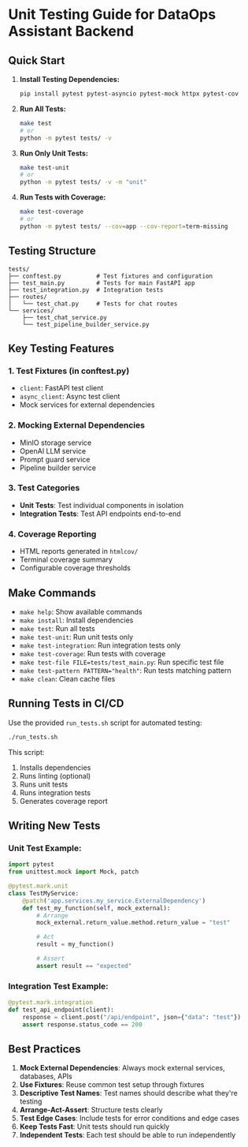 # Unit Testing Guide for DataOps Assistant Backend

## Quick Start

1. **Install Testing Dependencies:**

   ```bash
   pip install pytest pytest-asyncio pytest-mock httpx pytest-cov
   ```

2. **Run All Tests:**

   ```bash
   make test
   # or
   python -m pytest tests/ -v
   ```

3. **Run Only Unit Tests:**

   ```bash
   make test-unit
   # or
   python -m pytest tests/ -v -m "unit"
   ```

4. **Run Tests with Coverage:**
   ```bash
   make test-coverage
   # or
   python -m pytest tests/ --cov=app --cov-report=term-missing
   ```

## Testing Structure

```
tests/
├── conftest.py          # Test fixtures and configuration
├── test_main.py         # Tests for main FastAPI app
├── test_integration.py  # Integration tests
├── routes/
│   └── test_chat.py     # Tests for chat routes
└── services/
    ├── test_chat_service.py
    └── test_pipeline_builder_service.py
```

## Key Testing Features

### 1. **Test Fixtures** (in conftest.py)

- `client`: FastAPI test client
- `async_client`: Async test client
- Mock services for external dependencies

### 2. **Mocking External Dependencies**

- MinIO storage service
- OpenAI LLM service
- Prompt guard service
- Pipeline builder service

### 3. **Test Categories**

- **Unit Tests**: Test individual components in isolation
- **Integration Tests**: Test API endpoints end-to-end

### 4. **Coverage Reporting**

- HTML reports generated in `htmlcov/`
- Terminal coverage summary
- Configurable coverage thresholds

## Make Commands

- `make help`: Show available commands
- `make install`: Install dependencies
- `make test`: Run all tests
- `make test-unit`: Run unit tests only
- `make test-integration`: Run integration tests only
- `make test-coverage`: Run tests with coverage
- `make test-file FILE=tests/test_main.py`: Run specific test file
- `make test-pattern PATTERN="health"`: Run tests matching pattern
- `make clean`: Clean cache files

## Running Tests in CI/CD

Use the provided `run_tests.sh` script for automated testing:

```bash
./run_tests.sh
```

This script:

1. Installs dependencies
2. Runs linting (optional)
3. Runs unit tests
4. Runs integration tests
5. Generates coverage report

## Writing New Tests

### Unit Test Example:

```python
import pytest
from unittest.mock import Mock, patch

@pytest.mark.unit
class TestMyService:
    @patch('app.services.my_service.ExternalDependency')
    def test_my_function(self, mock_external):
        # Arrange
        mock_external.return_value.method.return_value = "test"

        # Act
        result = my_function()

        # Assert
        assert result == "expected"
```

### Integration Test Example:

```python
@pytest.mark.integration
def test_api_endpoint(client):
    response = client.post("/api/endpoint", json={"data": "test"})
    assert response.status_code == 200
```

## Best Practices

1. **Mock External Dependencies**: Always mock external services, databases, APIs
2. **Use Fixtures**: Reuse common test setup through fixtures
3. **Descriptive Test Names**: Test names should describe what they're testing
4. **Arrange-Act-Assert**: Structure tests clearly
5. **Test Edge Cases**: Include tests for error conditions and edge cases
6. **Keep Tests Fast**: Unit tests should run quickly
7. **Independent Tests**: Each test should be able to run independently

